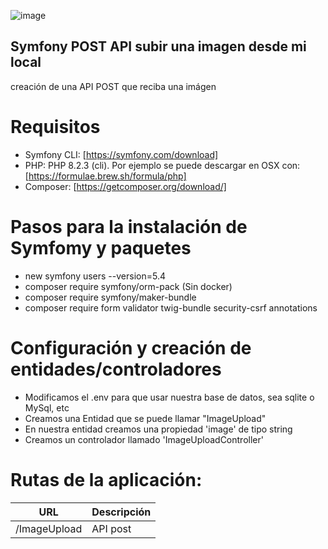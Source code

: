 ![image](https://user-images.githubusercontent.com/103147148/225964059-f79d1737-5fc3-41f6-99ab-0bfcc312e5b3.png)
## Symfony POST API subir una imagen desde mi local
creación de una API POST que reciba una imágen

# Requisitos
* Symfony CLI: [https://symfony.com/download]
* PHP: PHP 8.2.3 (cli). Por ejemplo se puede descargar en OSX con: [https://formulae.brew.sh/formula/php]
* Composer: [https://getcomposer.org/download/]

# Pasos para la instalación de Symfomy y paquetes
* new symfony users --version=5.4
* composer require symfony/orm-pack (Sin docker)
* composer require symfony/maker-bundle
* composer require form validator twig-bundle security-csrf annotations

# Configuración y creación de entidades/controladores
* Modificamos el .env para que usar nuestra base de datos, sea sqlite o MySql, etc
* Creamos una Entidad que se puede llamar "ImageUpload"
* En nuestra entidad creamos una propiedad 'image' de tipo string
* Creamos un controlador llamado 'ImageUploadController'

# Rutas de la aplicación:
|URL   | Descripción  | 
|---|---|
|/ImageUpload   | API post  |
